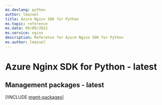 ```yaml
---
ms.devlang: python
author: lmazuel
title: Azure Nginx SDK for Python
ms.topic: reference
ms.data: 09/09/2022
ms.service: nginx
description: Reference for Azure Nginx SDK for Python
ms.author: lmazuel
---
```

# Azure Nginx SDK for Python - latest

## Management packages - latest
[!INCLUDE [mgmt-packages](nginx-mgmt-index.md)]